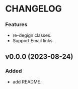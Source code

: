 # CHANGELOG

### Features

 * re-degign classes.
 * Support Email links.

## v0.0.0 (2023-08-24)

### Added

 * add README.

